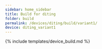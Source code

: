 ```yaml
---
sidebar: home_sidebar
title: Build for diting
folder: build
permalink: /devices/diting/build/variant1/
device: diting_variant1
---
```

{% include templates/device_build.md %}
